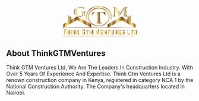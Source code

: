<p align="center"><a href="https://http://thinkgtmventures.co.ke/" target="_blank"><img src="https://raw.githubusercontent.com/MartDevelopers-Inc/ThinkGTMVentures/master/public/images/logo.png" width="200"></a></p>


## About ThinkGTMVentures

Think GTM Ventures Ltd, We Are The Leaders In Construction Industry. With Over 5 Years Of Experience And Expertise.
Think Gtm Ventures Ltd is a renown construction company in Kenya, registered in category NCA 1 by the National Construction Authority. The Company's headquarters located in Nairobi. 
